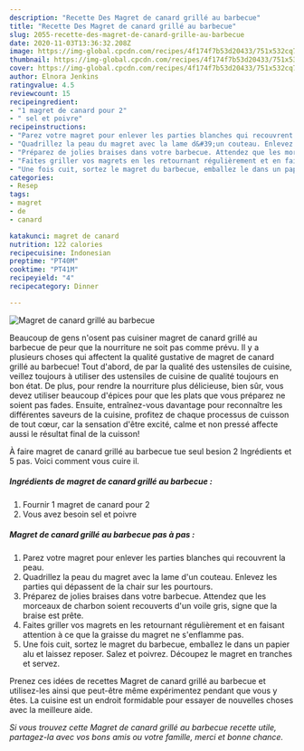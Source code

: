 ```yaml
---
description: "Recette Des Magret de canard grillé au barbecue"
title: "Recette Des Magret de canard grillé au barbecue"
slug: 2055-recette-des-magret-de-canard-grille-au-barbecue
date: 2020-11-03T13:36:32.208Z
image: https://img-global.cpcdn.com/recipes/4f174f7b53d20433/751x532cq70/magret-de-canard-grille-au-barbecue-photo-principale-de-la-recette.jpg
thumbnail: https://img-global.cpcdn.com/recipes/4f174f7b53d20433/751x532cq70/magret-de-canard-grille-au-barbecue-photo-principale-de-la-recette.jpg
cover: https://img-global.cpcdn.com/recipes/4f174f7b53d20433/751x532cq70/magret-de-canard-grille-au-barbecue-photo-principale-de-la-recette.jpg
author: Elnora Jenkins
ratingvalue: 4.5
reviewcount: 15
recipeingredient:
- "1 magret de canard pour 2"
- " sel et poivre"
recipeinstructions:
- "Parez votre magret pour enlever les parties blanches qui recouvrent la peau."
- "Quadrillez la peau du magret avec la lame d&#39;un couteau. Enlevez les parties qui dépassent de la chair sur les pourtours."
- "Préparez de jolies braises dans votre barbecue. Attendez que les morceaux de charbon soient recouverts d&#39;un voile gris, signe que la braise est prête."
- "Faites griller vos magrets en les retournant régulièrement et en faisant attention à ce que la graisse du magret ne s&#39;enflamme pas."
- "Une fois cuit, sortez le magret du barbecue, emballez le dans un papier alu et laissez reposer. Salez et poivrez. Découpez le magret en tranches et servez."
categories:
- Resep
tags:
- magret
- de
- canard

katakunci: magret de canard 
nutrition: 122 calories
recipecuisine: Indonesian
preptime: "PT40M"
cooktime: "PT41M"
recipeyield: "4"
recipecategory: Dinner

---
```



![Magret de canard grillé au barbecue](https://img-global.cpcdn.com/recipes/4f174f7b53d20433/751x532cq70/magret-de-canard-grille-au-barbecue-photo-principale-de-la-recette.jpg)

Beaucoup de gens n'osent pas cuisiner magret de canard grillé au barbecue de peur que la nourriture ne soit pas comme prévu. Il y a plusieurs choses qui affectent la qualité gustative de magret de canard grillé au barbecue! Tout d'abord, de par la qualité des ustensiles de cuisine, veillez toujours à utiliser des ustensiles de cuisine de qualité toujours en bon état. De plus, pour rendre la nourriture plus délicieuse, bien sûr, vous devez utiliser beaucoup d'épices pour que les plats que vous préparez ne soient pas fades. Ensuite, entraînez-vous davantage pour reconnaître les différentes saveurs de la cuisine, profitez de chaque processus de cuisson de tout cœur, car la sensation d'être excité, calme et non pressé affecte aussi le résultat final de la cuisson!

<!--inarticleads1-->

À faire magret de canard grillé au barbecue tue seul besion 2 Ingrédients et 5 pas. Voici comment vous cuire il.

##### Ingrédients de magret de canard grillé au barbecue :

1. Fournir 1 magret de canard pour 2
1. Vous avez besoin  sel et poivre




<!--inarticleads2-->

##### Magret de canard grillé au barbecue pas à pas :

1. Parez votre magret pour enlever les parties blanches qui recouvrent la peau.
1. Quadrillez la peau du magret avec la lame d&#39;un couteau. Enlevez les parties qui dépassent de la chair sur les pourtours.
1. Préparez de jolies braises dans votre barbecue. Attendez que les morceaux de charbon soient recouverts d&#39;un voile gris, signe que la braise est prête.
1. Faites griller vos magrets en les retournant régulièrement et en faisant attention à ce que la graisse du magret ne s&#39;enflamme pas.
1. Une fois cuit, sortez le magret du barbecue, emballez le dans un papier alu et laissez reposer. Salez et poivrez. Découpez le magret en tranches et servez.




<!--inarticleads1-->

<p>
Prenez ces idées de recettes Magret de canard grillé au barbecue et utilisez-les ainsi que peut-être même expérimentez pendant que vous y êtes. La cuisine est un endroit formidable pour essayer de nouvelles choses avec la meilleure aide.
</p>

<p>
<i>Si vous trouvez cette Magret de canard grillé au barbecue recette utile, partagez-la avec vos bons amis ou votre famille, merci et bonne chance.</i>
</p>
